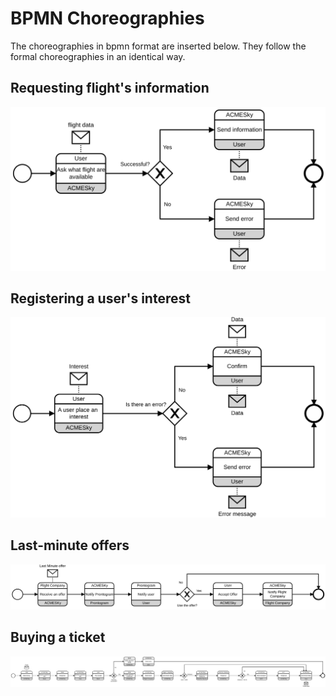 # BPMN Choreographies

The choreographies in bpmn format are inserted below. They follow the formal choreographies in an identical way.

## Requesting flight's information

![chor.js find flight](assets/chor-bpmn/find-flight.bpmn.svg "Find flight info")

## Registering a user's interest

![chor.js reg user interest](assets/chor-bpmn/reg-interest.bpmn.svg "Register user interest")

## Last-minute offers

![chor.js last min](assets/chor-bpmn/last-min-notify.bpmn.svg "Last minute offers")

## Buying a ticket

![chor.js buy ticket](assets/chor-bpmn/buy-ticket.bpmn.svg "Buy a ticker")
